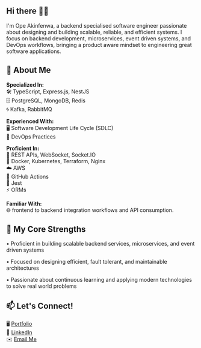 ## Hi there 👋🏾
I'm Ope Akinfenwa, a backend specialised software engineer passionate about designing and building scalable, reliable, and efficient systems. I focus on backend development, microservices, event driven systems, and DevOps workflows, bringing a product aware mindset to engineering great software applications.

## 🚀 About Me
**Specialized In:** <br>
🛠️ TypeScript, Express.js, NestJS <br>
🗄️ PostgreSQL, MongoDB, Redis <br>
🌀 Kafka, RabbitMQ

**Experienced With:** <br>
🖥️ Software Development Life Cycle (SDLC) <br>
🔄 DevOps Practices

**Proficient In:** <br>
🔗 REST APIs, WebSocket, Socket.IO <br>
🧩 Docker, Kubernetes, Terraform, Nginx <br>
☁️ AWS <br>
🔧 GitHub Actions <br>
🧪 Jest <br>
⚡ ORMs 

**Familiar With:** <br>
🌐 frontend to backend integration workflows and API consumption.

## 🌟 My Core Strengths
• Proficient in building scalable backend services, microservices, and event driven systems <br>

• Focused on designing efficient, fault tolerant, and maintainable architectures <br>

• Passionate about continuous learning and applying modern technologies to solve real world problems <br>

## 📫 Let's Connect!
🖥️ [Portfolio](https://akinfenwa.vercel.app) <br>
💼 [LinkedIn](https://linkedin.com/in/opeakinfenwa)  <br>
✉️ [Email Me](mailto:opeaakinfenwa@gmail.com)  

<!--
**Bamiakins/bamiakins** is a ✨ _special_ ✨ repository because its `README.md` (this file) appears on your GitHub profile.

Here are some ideas to get you started:

- 🔭 I’m currently working on ...
- 🌱 I’m currently learning ...
- 👯 I’m looking to collaborate on ...
- 🤔 I’m looking for help with ...
- 💬 Ask me about ...
- 📫 How to reach me: ...
- 😄 Pronouns: ...
- ⚡ Fun fact: ...
-->
